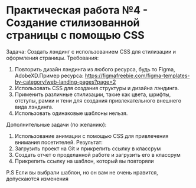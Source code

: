 # Практическая работа №4 - Создание стилизованной страницы с помощью CSS
Задача: Создать лэндинг с использованием CSS для стилизации и оформления страницы.
Требования:
1. Повторить дизайн лэндинга из любого ресурса, будь то Figma, AdobeXD.Пример ресурса: https://figmafreebie.com/figma-templates-by-category/web-landing-pages?page=2
2. Использовать CSS для создания структуры и дизайна лэндинга.
3. Применить различные стилизации, такие как цвета, шрифты, отступы, рамки и тени для создания привлекательного внешнего вида лэндинга.
4. Использовать одинаковые шаблоны нельзя.

Дополнительные задачи (по желанию):
1. Использование анимации с помощью CSS для привлечения внимания посетителей.
Результат:
1. Загрузить проект на Git и прикрепить ссылку в классрум
2. Создать отчет о проделанной работе и загрузить его в классрум
3. Прикрепить ссылку на шаблон, который вы повторяли

P.S Если вы выбрали шаблон, но он вам не очень нравится, допускаются изменения
